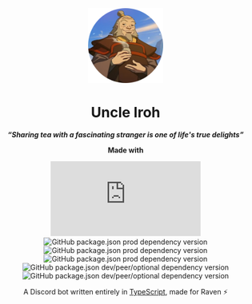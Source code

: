 <div align="center">

<img src="UncleIroh.png" alt="Uncle Iroh" width="150"/>

# Uncle Iroh

**_“Sharing tea with a fascinating stranger is one of life's true delights”_**

**Made with**

![GitHub package.json prod dependency version](https://img.shields.io/github/package-json/dependency-version/AhsokaT/discord/discord.js?filename=apps%2FRaven%2Fpackage.json&color=crimson)
![GitHub package.json prod dependency version](https://img.shields.io/github/package-json/dependency-version/AhsokaT/discord/%40sapphire%2Fframework?filename=apps%2FRaven%2Fpackage.json&color=orange)
![GitHub package.json prod dependency version](https://img.shields.io/github/package-json/dependency-version/AhsokaT/discord/%40sapphire%2Fdecorators?filename=apps%2FRaven%2Fpackage.json&color=yellow)
![GitHub package.json prod dependency version](https://img.shields.io/github/package-json/dependency-version/AhsokaT/discord/mongodb?filename=apps%2FRaven%2Fpackage.json&color=forestgreen)
![GitHub package.json dev/peer/optional dependency version](https://img.shields.io/github/package-json/dependency-version/AhsokaT/discord/dev/typescript?filename=apps%2FRaven%2Fpackage.json)
![GitHub package.json dev/peer/optional dependency version](https://img.shields.io/github/package-json/dependency-version/AhsokaT/discord/dev/tsup?filename=apps%2FRaven%2Fpackage.json&color=purple)

A Discord bot written entirely in [TypeScript](https://www.typescriptlang.org), made for Raven ⚡

</div>
